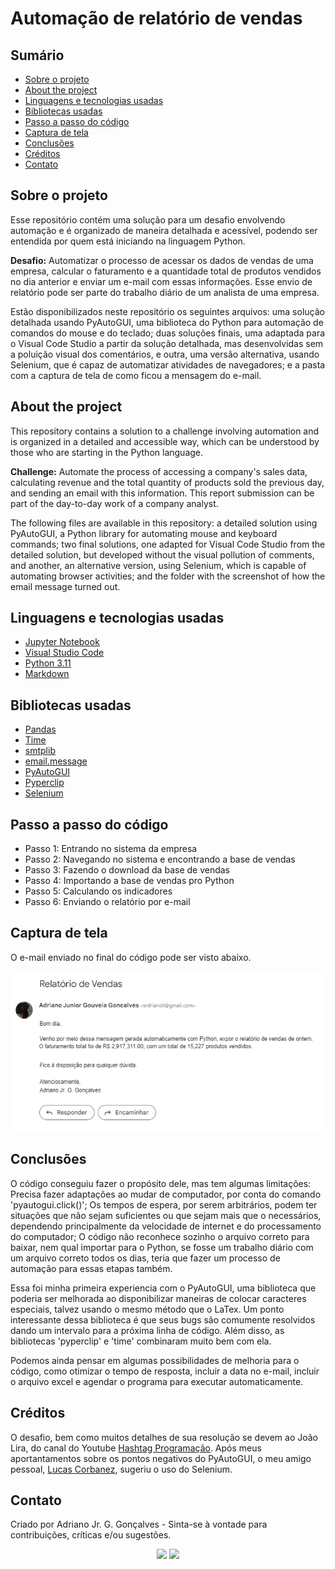 # Automação de relatório de vendas

## Sumário

* [Sobre o projeto](#sobre-o-projeto)
* [About the project](#about-the-project)
* [Linguagens e tecnologias usadas](#linguagens-e-tecnologias-usadas)
* [Bibliotecas usadas](#bibliotecas-usadas)
* [Passo a passo do código](#passo-a-passo-do-código)
* [Captura de tela](#captura-de-tela)
* [Conclusões](#conclusões)
* [Créditos](#créditos)
* [Contato](#contato)


## Sobre o projeto

Esse repositório contém uma solução para um desafio envolvendo automação e é organizado de maneira detalhada e acessível, podendo ser entendida por quem está iniciando na linguagem Python.

**Desafio:** Automatizar o processo de acessar os dados de vendas de uma empresa, calcular o faturamento e a quantidade total de produtos vendidos no dia anterior e enviar um e-mail com essas informações. Esse envio de relatório pode ser parte do trabalho diário de um analista de uma empresa.

Estão disponibilizados neste repositório os seguintes arquivos: uma solução detalhada usando PyAutoGUI, uma biblioteca do Python para automação de comandos do mouse e do teclado; duas soluções finais, uma adaptada para o Visual Code Studio a partir da solução detalhada, mas desenvolvidas sem a poluição visual dos comentários, e outra, uma versão alternativa, usando Selenium, que é capaz de automatizar atividades de navegadores; e a pasta com a captura de tela de como ficou a mensagem do e-mail.

## About the project

This repository contains a solution to a challenge involving automation and is organized in a detailed and accessible way, which can be understood by those who are starting in the Python language.

**Challenge:** Automate the process of accessing a company's sales data, calculating revenue and the total quantity of products sold the previous day, and sending an email with this information. This report submission can be part of the day-to-day work of a company analyst.

The following files are available in this repository: a detailed solution using PyAutoGUI, a Python library for automating mouse and keyboard commands; two final solutions, one adapted for Visual Code Studio from the detailed solution, but developed without the visual pollution of comments, and another, an alternative version, using Selenium, which is capable of automating browser activities; and the folder with the screenshot of how the email message turned out.

## Linguagens e tecnologias usadas

* [Jupyter Notebook](https://jupyter.org/)
* [Visual Studio Code](https://code.visualstudio.com/download)
* [Python 3.11](https://www.python.org/)
* [Markdown](https://www.markdownguide.org/)


## Bibliotecas usadas

* [Pandas](https://pandas.pydata.org/)
* [Time](https://docs.python.org/3/library/time.html)
* [smtplib](https://docs.python.org/3/library/smtplib.html)
* [email.message](https://docs.python.org/3/library/email.message.html)
* [PyAutoGUI](https://pyautogui.readthedocs.io/en/latest/)
* [Pyperclip](https://pypi.org/project/pyperclip/)
* [Selenium](https://selenium-python.readthedocs.io/)

## Passo a passo do código

* Passo 1: Entrando no sistema da empresa
* Passo 2: Navegando no sistema e encontrando a base de vendas
* Passo 3: Fazendo o download da base de vendas
* Passo 4: Importando a base de vendas pro Python
* Passo 5: Calculando os indicadores
* Passo 6: Enviando o relatório por e-mail


## Captura de tela 

O e-mail enviado no final do código pode ser visto abaixo.

![Captura de tela](Captura_de_tela/e-mail.png)

## Conclusões

O código conseguiu fazer o propósito dele, mas tem algumas limitações: Precisa fazer adaptações ao mudar de computador, por conta do comando 'pyautogui.click()'; Os tempos de espera, por serem arbitrários, podem ter situações que não sejam suficientes ou que sejam mais que o necessários, dependendo principalmente da velocidade de internet e do processamento do computador; O código não reconhece sozinho o arquivo correto para baixar, nem qual importar para o Python, se fosse um trabalho diário com um arquivo correto todos os dias, teria que fazer um processo de automação para essas etapas também.

Essa foi minha primeira experiencia com o PyAutoGUI, uma biblioteca que poderia ser melhorada ao disponibilizar maneiras de colocar caracteres especiais, talvez usando o mesmo método que o LaTex. Um ponto interessante dessa biblioteca é que seus bugs são comumente resolvidos dando um intervalo para a próxima linha de código. Além disso, as bibliotecas 'pyperclip' e 'time' combinaram muito bem com ela.

Podemos ainda pensar em algumas possibilidades de melhoria para o código, como otimizar o tempo de resposta, incluir a data no e-mail, incluir o arquivo excel e agendar o programa para executar automaticamente.


## Créditos 

O desafio, bem como muitos detalhes de sua resolução se devem ao João Lira, do canal do Youtube [Hashtag Programação](https://www.youtube.com/@HashtagProgramacao). Após meus aportantamentos sobre os pontos negativos do PyAutoGUI, o meu amigo pessoal, [Lucas Corbanez](https://github.com/Corbanez97), sugeriu o uso do Selenium.

## Contato

Criado por Adriano Jr. G. Gonçalves - Sinta-se
à vontade para contribuições, críticas e/ou sugestões.

<div  align="center"> 
  <a href="https://www.linkedin.com/in/sradriano/" target="_blank"><img src="https://img.shields.io/badge/-LinkedIn-%230077B5?style=for-the-badge&logo=linkedin&logoColor=white" target="_blank"></a> 
  <a href = "mailto:sradriano@uel.br"><img src="https://img.shields.io/badge/Gmail-D14836?style=for-the-badge&logo=gmail&logoColor=white" target="_blank"></a>
</div>
